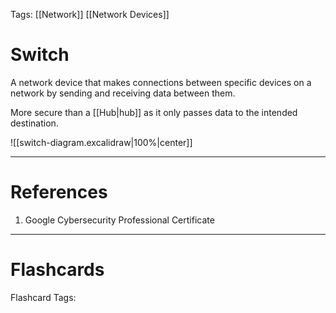 Tags: [[Network]] [[Network Devices]]
# Switch

A network device that makes connections between specific devices on a network by sending and receiving data between them.

More secure than a [[Hub|hub]] as it only passes data to the intended destination.

![[switch-diagram.excalidraw|100%|center]]

---
# References

1. Google Cybersecurity Professional Certificate

---
# Flashcards

Flashcard Tags: 